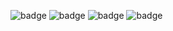 ![badge](https://img.shields.io/endpoint?url=https://gist.githubusercontent.com/tuckerweibell/6c05ea3d715684ee99b11c3a231ae4e8/raw/9631485337-dependabot.json)
![badge](https://img.shields.io/endpoint?url=https://gist.githubusercontent.com/tuckerweibell/6c05ea3d715684ee99b11c3a231ae4e8/raw/9631485337-code-scanning.json)
![badge](https://img.shields.io/endpoint?url=https://gist.githubusercontent.com/tuckerweibell/6c05ea3d715684ee99b11c3a231ae4e8/raw/9631485337-secret-scanning.json)
![badge](https://flat.badgen.net/badge/swift/MIT/Be2525)


